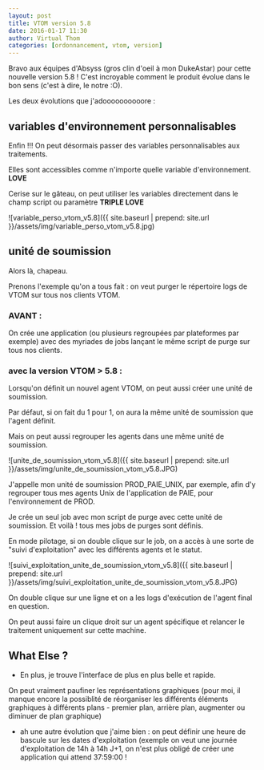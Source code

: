 ```yaml
---
layout: post
title: VTOM version 5.8
date: 2016-01-17 11:30
author: Virtual Thom
categories: [ordonnancement, vtom, version]
---
```

Bravo aux équipes d'Absyss (gros clin d'oeil à mon DukeAstar) pour cette nouvelle version 5.8 ! 
C'est incroyable comment le produit évolue dans le bon sens (c'est à dire, le notre :O).

Les deux évolutions que j'adoooooooooore :

## variables d'environnement personnalisables

Enfin !!! On peut désormais passer des variables personnalisables aux traitements.

Elles sont accessibles comme n'importe quelle variable d'environnement. **LOVE** 

Cerise sur le gâteau, on peut utiliser les variables directement dans le champ script ou paramètre **TRIPLE LOVE**

![variable_perso_vtom_v5.8]({{ site.baseurl | prepend: site.url }}/assets/img/variable_perso_vtom_v5.8.jpg)

## unité de soumission

Alors là, chapeau. 

Prenons l'exemple qu'on a tous fait : on veut purger le répertoire logs de VTOM sur tous nos clients VTOM.

### AVANT : 

On crée une application (ou plusieurs regroupées par plateformes par exemple) avec des myriades de jobs lançant le même script de purge sur tous nos clients.

### avec la version VTOM > 5.8  : 

Lorsqu'on définit un nouvel agent VTOM, on peut aussi créer une unité de soumission. 

Par défaut, si on fait du 1 pour 1, on aura la même unité de soumission que l'agent définit. 

Mais on peut aussi regrouper les agents dans une même unité de soumission.

![unite_de_soumission_vtom_v5.8]({{ site.baseurl | prepend: site.url }}/assets/img/unite_de_soumission_vtom_v5.8.JPG)

J'appelle mon unité de soumission PROD\_PAIE\_UNIX, par exemple, afin d'y regrouper tous mes agents Unix de l'application de PAIE, pour l'environnement de PROD.

Je crée un seul job avec mon script de purge avec cette unité de soumission. Et voilà ! tous mes jobs de purges sont définis.

En mode pilotage, si on double clique sur le job, on a accès à une sorte de "suivi d'exploitation" avec les différents agents et le statut.

![suivi_exploitation_unite_de_soumission_vtom_v5.8]({{ site.baseurl | prepend: site.url }}/assets/img/suivi_exploitation_unite_de_soumission_vtom_v5.8.JPG)

On double clique sur une ligne et on a les logs d'exécution de l'agent final en question.

On peut aussi faire un clique droit sur un agent spécifique et relancer le traitement uniquement sur cette machine.


## What Else ?

* En plus, je trouve l'interface de plus en plus belle et rapide. 

On peut vraiment paufiner les représentations graphiques (pour moi, il manque encore la possiblité de réorganiser les différents éléments graphiques à différents plans - premier plan, arrière plan, augmenter ou diminuer de plan graphique)


* ah une autre évolution que j'aime bien : on peut définir une heure de bascule sur les dates d'exploitation (exemple on veut une journée d'exploitation de 14h à 14h J+1, on n'est plus obligé de créer une application qui attend 37:59:00 !
